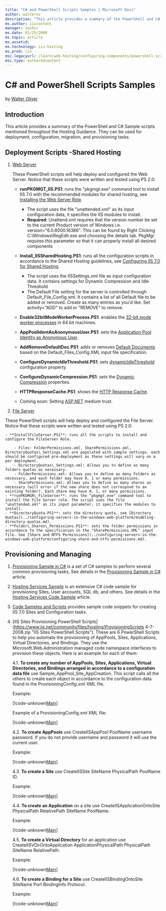 ```yaml
---
title: "C# and PowerShell Scripts Samples | Microsoft Docs"
author: walterov
description: "This article provides a summary of the PowerShell and C# Sample scripts mentioned throughout the Hosting Guidance. They can be used for deployment, configura..."
ms.author: iiscontent
manager: soshir
ms.date: 01/25/2008
ms.topic: article
ms.assetid: 
ms.technology: iis-hosting
ms.prod: iis
msc.legacyurl: /learn/web-hosting/configuring-components/powershell-scripts
msc.type: authoredcontent
---
```

C# and PowerShell Scripts Samples
====================
by [Walter Oliver](https://github.com/walterov)

## Introduction

This article provides a summary of the PowerShell and C# Sample scripts mentioned throughout the Hosting Guidance. They can be used for deployment, configuration, migration, and provisioning tasks.

## Deployment Scripts -Shared Hosting

1. [Web Server](https://www.iis.net/community/files/hosting/IISShareHostSetupScripts-v1.zip "Web Server Scripts")  

    These PowerShell scripts will help deploy and configured the Web Server. Notice that these scripts were written and tested using PS 2.0:

    - **runPKGMGT\_IIS.PS1**: runs the "pkgmgt.exe" command tool to install IIS 7.0 with the recommended modules for shared hosting, see [Installing the Web Server Role](../web-server-for-shared-hosting/installing-the-web-server-role.md).

        - The script uses the file "unattended.xml" as its input configuration data, it specifies the IIS modules to install.
        - **Required**: Unattend.xml requires that the version number be set to the current Product version of Windows i.e. version="6.0.6000.16386". This can be found by Right Clicking C:\Windows\RegEdit.exe and choosing the details tab. PkgMgr requires this parameter so that it can properly install all desired components
    - **Install\_IISSharedHosting.PS1**: runs all the configuration scripts in accordance to the Shared Hosting guidelines, see [Configuring IIS 7.0 for Shared Hosting](../web-server-for-shared-hosting/index.md).

        - The script uses the IISSettings.xml file as input configuration data. It contains settings for Dynamic Compression and Idle Threshold
        - The Default File setting for the server is controlled through Default\_File\_Config.xml. It contains a list of all Default file to be added or removed. Create as many entries as you'd like. Set activity="ADD" to add or "REMOVE" to remove.
    - **Enable32bitModeWorkerProcess.PS1**: enables the [32-bit mode worker processes](../web-server-for-shared-hosting/32-bit-mode-worker-processes.md) in 64 bit machines.
    - **AppPoolIdentAsAnonymousUser.PS1**: sets the [Application Pool Identity as Anonymous User](../web-server-for-shared-hosting/application-pool-identity-as-anonymous-user.md).
    - **AddRemoveDefaultDoc.PS1**: adds or removes [Default Documents](../web-server-for-shared-hosting/default-documents.md) based on the Default\_Files\_Config.XML input file specification.
    - **ConfigureDynamicIdleThreshold.PS1**: sets [dynamicIdleThreshold](../web-server-for-shared-hosting/dynamicidlethreshold.md) configuration property.
    - **ConfigureDynamicCompression.PS1**: sets the [Dynamic Compression](../web-server-for-shared-hosting/dynamic-compression.md) properties.
    - **HTTPResponseCache.PS1**: shows the [HTTP Response Cache](../web-server-for-shared-hosting/http-response-cache.md).
    - Coming soon: Setting [ASP.NET](../web-server-for-shared-hosting/aspnet-20-35-shared-hosting-configuration.md) medium trust.
2. [File Server](https://www.iis.net/community/files/hosting/FileServerSetupScripts-v1.zip "File Server Scripts")  
  
 These PowerShell scripts will help deploy and configured the File Server. Notice that these scripts were written and tested using PS 2.0:  

    - **InstallFileServer.PS1**: runs all the scripts to install and configure the FileServer Role.

        - Files: FolderPermissions.xml, SharePermissions.xml, DirectoryQuotas\_Settings.xml are populated with sample settings. each should be configured pre-deployment as these settings will vary on a per deployment.
        - DirectoryQuotas\_Settings.xml: Allows you to define as many folders quotas as necessary.
        - FolderPermissions.xml: Allows you to define as many Folders as necessary, and each folder may have 0, 1 or many permissions.
        - SharePermissions.xml: Allows you to define as many shares as necessary (will error if the new share does not correspond to an existing folder). Each share may have 0, 1, or many permissions.
    - **runPKGMGR\_FileServer**: runs the "pkgmgt.exe" command tool to install the File Server role. The script uses the file "unattended.xml" as its input parameter, it specifies the modules to install.
    - **DirectoryQuota.PS1**: sets the directory quota, see [Directory Quotas](../configuring-servers-in-the-windows-web-platform/enabling-directory-quotas.md).
    - **Folder\_Shares\_Permissions.PS1**: sets the folder permissions in accordance to the specification in the "SharePermissions.XML" input file. See [Share and NTFS Permissions](../configuring-servers-in-the-windows-web-platform/configuring-share-and-ntfs-permissions.md).

## Provisioning and Managing

1. [Provisioning Sample in C#](powershell-scripts/_static/powershell-scripts-327-iis7provisioningsample1.zip) is a set of C# samples to perform several common provisioning tasks, See details in the [Provisioning Sample in C#](../../manage/provisioning-and-managing-iis/provisioning-sample-in-c.md) article.
2. [Hosting Services Sample](powershell-scripts/_static/hssample_4-11.zip) is an extensive C# code sample for provisioning Sites, User accounts, SQL db, and others. See details in the [Hosting Services Code Sample](../../manage/provisioning-and-managing-iis/index.md) article.
3. [Code Samples and Scripts](../../manage/provisioning-and-managing-iis/index.md) provides sample code snippets for creating IIS 7.0 Sites and Configuration tasks.
4. [IIS Sites Provisioning PowerShell Scripts](https://www.iis.net/community/files/hosting/ProvisioningScripts 4-7-2008.zip "IIS Sites PowerShell Scripts"). These are 6 PowerShell Scripts to help you automate the provisioning of AppPools, Sites, Applications, Virtual Directories, and Bindings. They use the Microsoft.Web.Administration managed code namespace interfaces to provision these objects. Here is an example for each of them:  

    4.1. **To create any number of AppPools, Sites, Applications, Virtual Directories, and Bindings arranged in accordance to a configuration data file** use Sample\_AppPool\_Site\_AppCreation. This script calls all the others to create each object in accordance to the configuration data found in the ProvisioningConfig.xml XML file.

    Example:

    [!code-unknown[Main](powershell-scripts/samples/sample-126956-1.unknown)]

    Example of a ProvisioningConfig.xml XML file:

    [!code-unknown[Main](powershell-scripts/samples/sample-126956-2.unknown)]

    4.2. **To create AppPools** use CreateIISAppPool PoolName username password. If you do not provide username and password it will use the current user.

    Example:

    [!code-unknown[Main](powershell-scripts/samples/sample-126956-3.unknown)]

    4.3. **To create a Site** use CreateIISSite SiteName PhysicalPath PoolName ID.

    Example:

    [!code-unknown[Main](powershell-scripts/samples/sample-126956-4.unknown)]

    4.4. **To create an Application** on a site use CreateIISApplicationOntoSite PhysicalPath RelativePath SiteName PoolName.

    Example:

    [!code-unknown[Main](powershell-scripts/samples/sample-126956-5.unknown)]

    4.5. **To create a Virtual Directory** for an application use CreateIISVDirOntoApplication ApplicationPhysicalPath PhysicalPath SiteName RelativePath.

    Example:

    [!code-unknown[Main](powershell-scripts/samples/sample-126956-6.unknown)]

    4.6. **To create a Binding for a Site** use CreateIISBindingOntoSite SiteName Port BindingInfo Protocol.

    Example:

    [!code-unknown[Main](powershell-scripts/samples/sample-126956-7.unknown)]